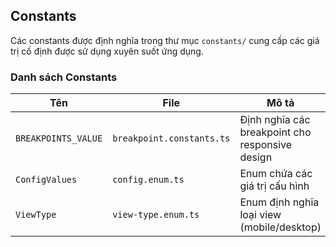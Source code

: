 ## Constants

Các constants được định nghĩa trong thư mục `constants/` cung cấp các giá trị cố định được sử dụng xuyên suốt ứng dụng.

### Danh sách Constants

| Tên                 | File                      | Mô tả                                           | Loại   |
| ------------------- | ------------------------- | ----------------------------------------------- | ------ |
| `BREAKPOINTS_VALUE` | `breakpoint.constants.ts` | Định nghĩa các breakpoint cho responsive design | Object |
| `ConfigValues`      | `config.enum.ts`          | Enum chứa các giá trị cấu hình                  | Enum   |
| `ViewType`          | `view-type.enum.ts`       | Enum định nghĩa loại view (mobile/desktop)      | Enum   |

